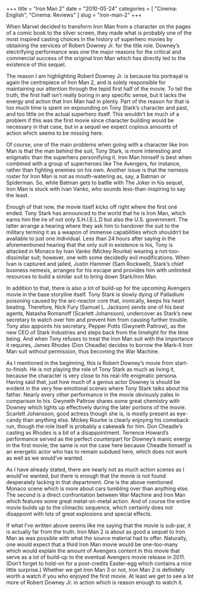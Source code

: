 +++
title = "Iron Man 2"
date = "2010-05-24"
categories = [
  "Cinema: English",
  "Cinema: Reviews"
]
slug = "iron-man-2"
+++

When Marvel decided to transform Iron Man from a character on the pages of a comic book to the silver screen, they made what is probably one of the most inspired casting choices in the history of superhero movies by obtaining the services of Robert Downey Jr. for the title role. Downey’s electrifying performance was one the major reasons for the critical and commercial success of the original Iron Man which has directly led to the existence of this sequel.

The reason I am highlighting Robert Downey Jr. is because his portrayal is again the centrepiece of Iron Man 2, and is solely responsible for maintaining our attention through the tepid first half of the movie. To tell the truth, the first half isn’t really boring in any specific sense, but it lacks the energy and action that Iron Man had in plenty. Part of the reason for that is too much time is spent on expounding on Tony Stark’s character and past, and too little on the actual superhero itself. This wouldn’t be much of a problem if this was the first movie since character building would be necessary in that case, but in a sequel we expect copious amounts of action which seems to be missing here.

Of course, one of the main problems when going with a character like Iron Man is that the man behind the suit, Tony Stark, is more interesting and enigmatic than the superhero personifying it. Iron Man himself is best when combined with a group of superheroes like The Avengers, for instance, rather than fighting enemies on his own. Another issue is that the nemesis roster for Iron Man is not as mouth-watering as, say, a Batman or Spiderman. So, while Batman gets to battle with The Joker in his sequel, Iron Man is stuck with Ivan Vanko, who sounds less-than-inspiring to say the least.

Enough of that now, the movie itself kicks off right where the first one ended. Tony Stark has announced to the world that he is Iron Man, which earns him the ire of not only S.H.I.E.L.D but also the U.S. government. The latter arrange a hearing where they ask him to handover the suit to the military terming it as a weapon of immense capabilities which shouldn’t be available to just one individual. Less than 24 hours after saying in the aforementioned hearing that the only suit in existence is his, Tony is attacked in Monaco by Ivan Vanko (Mickey Rourke) wearing a not-too-dissimilar suit; however, one with some decidedly evil modifications. When Ivan is captured and jailed, Justin Hammer (Sam Rockwell), Stark’s chief business nemesis, arranges for his escape and provides him with unlimited resources to build a similar suit to bring down Stark/Iron Man.

In addition to that, there is also a lot of build-up for the upcoming Avengers movie in the base storyline itself. Tony Stark is slowly dying of Palladium poisoning caused by the arc-reactor core that, ironically, keeps his heart beating. Therefore, Nick Fury (Samuel L. Jackson) sends one of his best agents, Natasha Romanoff (Scarlett Johansson), undercover as Stark’s new secretary to watch over him and prevent him from causing further trouble. Tony also appoints his secretary, Pepper Potts (Gwyneth Paltrow), as the new CEO of Stark Industries and steps back from the limelight for the time being. And when Tony refuses to treat the Iron Man suit with the importance it requires, James Rhodes (Don Cheadle) decides to borrow the Mark-II Iron Man suit without permission, thus becoming the War Machine.

As I mentioned in the beginning, this is Robert Downey’s movie from start-to-finish. He is not playing the role of Tony Stark as much as living it, because the character is very close to his real-life enigmatic persona. Having said that, just how much of a genius actor Downey is should be evident in the very few emotional scenes where Tony Stark talks about his father. Nearly every other performance in the movie obviously pales in comparison to his. Gwyneth Paltrow shares some great chemistry with Downey which lights up effectively during the later portions of the movie. Scarlett Johansson, good actress though she is, is mostly present as eye-candy than anything else. Mickey Rourke is clearly enjoying his comeback run, though the role itself is probably a cakewalk for him. Don Cheadle’s casting as Rhodes is a bit of a disappointment. Terrence Howard’s performance served as the perfect counterpart for Downey’s manic energy in the first movie; the same is not the case here because Cheadle himself is an energetic actor who has to remain subdued here, which does not work as well as we would’ve wanted.

As I have already stated, there are nearly not as much action scenes as I would’ve wanted, but there is enough that the movie is not found desperately lacking in that department. One is the above mentioned Monaco scene which is more about cars tumbling over than anything else. The second is a direct confrontation between War Machine and Iron Man which features some great metal-on-metal action. And of course the entire movie builds up to the climactic sequence, which certainly does not disappoint with lots of great explosions and special effects.

If what I’ve written above seems like me saying that the movie is sub-par, it is actually far from the truth. Iron Man 2 is about as good a sequel to Iron Man as was possible with what the source material had to offer. Naturally, one would expect that a third Iron Man movie would be one-too-many which would explain the amount of Avengers content in this movie that serve as a lot of build-up to the eventual Avengers movie release in 2011. (Don’t forget to hold-on for a post-credits Easter-egg which contains a nice little surprise.) Whether we get Iron Man 3 or not, Iron Man 2 is definitely worth a watch if you who enjoyed the first movie. At least we get to see a lot more of Robert Downey Jr. in action which is reason enough to watch it.
